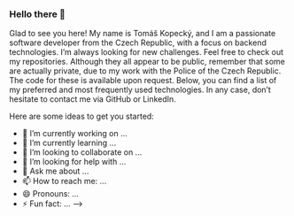 ### Hello there 👋

Glad to see you here! My name is Tomáš Kopecký, and I am a passionate software developer from the Czech Republic, with a focus on backend technologies. I’m always looking for new challenges. Feel free to check out my repositories. Although they all appear to be public, remember that some are actually private, due to my work with the Police of the Czech Republic. The code for these is available upon request. Below, you can find a list of my preferred and most frequently used technologies. In any case, don’t hesitate to contact me via GitHub or LinkedIn.

Here are some ideas to get you started:

- 🔭 I’m currently working on ...
- 🌱 I’m currently learning ...
- 👯 I’m looking to collaborate on ...
- 🤔 I’m looking for help with ...
- 💬 Ask me about ...
- 📫 How to reach me: ...
- 😄 Pronouns: ...
- ⚡ Fun fact: ...
-->
